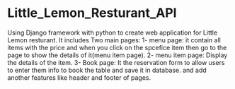 # Little_Lemon_Resturant_API
Using Django framework with python to create web application for Little Lemon resturant.
It includes Two main pages:
   1- menu page:
       it contain all items with the price and when you click on the spcefice item then go to the page to show the details of it(menu item page).
   2- menu item page:
      Display the details of the item.
   3- Book page:
      It the reservation form to allow users to enter them info to book the table and save it in database.
and add another features like header and footer of pages.
